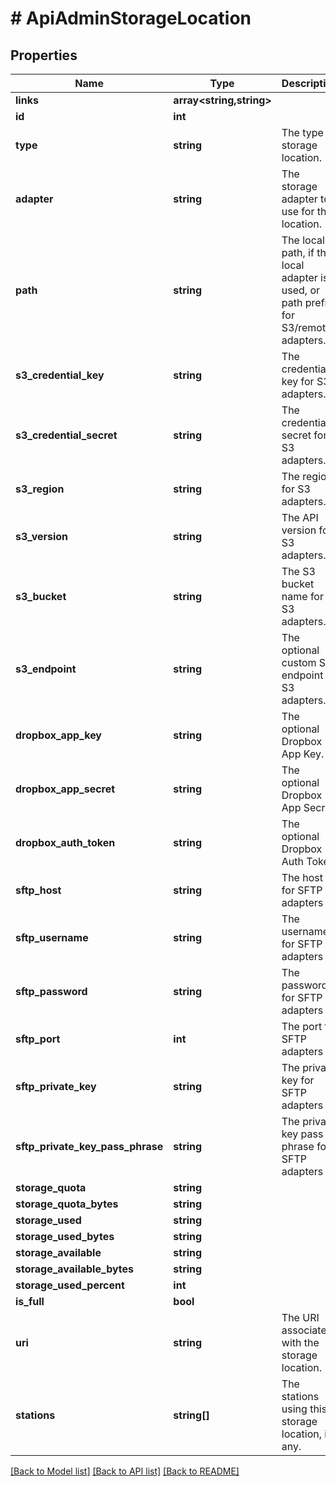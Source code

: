 # # ApiAdminStorageLocation

## Properties

Name | Type | Description | Notes
------------ | ------------- | ------------- | -------------
**links** | **array<string,string>** |  | [optional]
**id** | **int** |  | [optional]
**type** | **string** | The type of storage location. | [optional]
**adapter** | **string** | The storage adapter to use for this location. | [optional]
**path** | **string** | The local path, if the local adapter is used, or path prefix for S3/remote adapters. | [optional]
**s3_credential_key** | **string** | The credential key for S3 adapters. | [optional]
**s3_credential_secret** | **string** | The credential secret for S3 adapters. | [optional]
**s3_region** | **string** | The region for S3 adapters. | [optional]
**s3_version** | **string** | The API version for S3 adapters. | [optional]
**s3_bucket** | **string** | The S3 bucket name for S3 adapters. | [optional]
**s3_endpoint** | **string** | The optional custom S3 endpoint S3 adapters. | [optional]
**dropbox_app_key** | **string** | The optional Dropbox App Key. | [optional]
**dropbox_app_secret** | **string** | The optional Dropbox App Secret. | [optional]
**dropbox_auth_token** | **string** | The optional Dropbox Auth Token. | [optional]
**sftp_host** | **string** | The host for SFTP adapters | [optional]
**sftp_username** | **string** | The username for SFTP adapters | [optional]
**sftp_password** | **string** | The password for SFTP adapters | [optional]
**sftp_port** | **int** | The port for SFTP adapters | [optional]
**sftp_private_key** | **string** | The private key for SFTP adapters | [optional]
**sftp_private_key_pass_phrase** | **string** | The private key pass phrase for SFTP adapters | [optional]
**storage_quota** | **string** |  | [optional]
**storage_quota_bytes** | **string** |  | [optional]
**storage_used** | **string** |  | [optional]
**storage_used_bytes** | **string** |  | [optional]
**storage_available** | **string** |  | [optional]
**storage_available_bytes** | **string** |  | [optional]
**storage_used_percent** | **int** |  | [optional]
**is_full** | **bool** |  | [optional]
**uri** | **string** | The URI associated with the storage location. | [optional]
**stations** | **string[]** | The stations using this storage location, if any. | [optional]

[[Back to Model list]](../../README.md#models) [[Back to API list]](../../README.md#endpoints) [[Back to README]](../../README.md)
